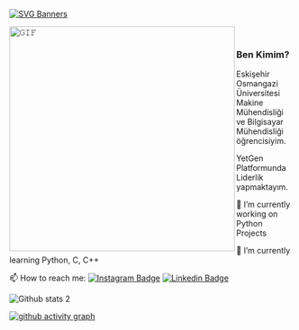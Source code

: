 
[![SVG Banners](https://svg-banners.vercel.app/api?type=origin&text1=Merhaba%20👋%20Ben%20Mustafa%20Tekfidan&width=1200&height=300)](https://github.com/Akshay090/svg-banners)


<a target="_blank"><img align="left" height="400" width="400" alt="𝙶𝙸𝙵" src="https://github.com/JayantGoel001/JayantGoel001/blob/master/GIF/github.gif"></a>
<br/>

### Ben Kimim?
Eskişehir Osmangazi Üniversitesi Makine Mühendisliği ve Bilgisayar Mühendisliği öğrencisiyim. 

YetGen Platformunda Liderlik yapmaktayım. 

🔭 I’m currently working on Python Projects 

🌱 I’m currently learning Python, C, C++

📫 How to reach me: 
[![Instagram Badge](https://img.shields.io/badge/-Instagram-C13584?style=flat-quare&labelColor=C13584&logo=instagram&logoColor=white&link=link)](instagram.com/mtekfidan13/)
[![Linkedin Badge](https://img.shields.io/badge/LinkedIn-0077B5?style=for-the-badge&logo=linkedin&logoColor=white)](https://www.linkedin.com/in/mustafatekfidan) 

![Github stats 2](https://github-readme-stats.vercel.app/api?username=mtekfidan13&show_icons=true&theme=radical)



 [![ github activity graph](https://github-readme-activity-graph.cyclic.app/graph?username=mtekfidan13&theme=dracula)](https://github.com/ashutosh00710/github-readme-activity-graph)
</div>



